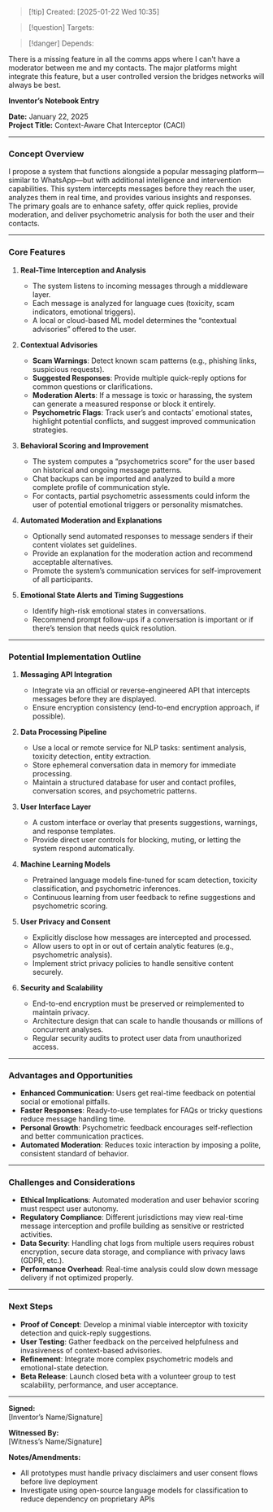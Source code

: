 
>[!tip] Created: [2025-01-22 Wed 10:35]

>[!question] Targets: 

>[!danger] Depends: 

There is a missing feature in all the comms apps where I can't have a moderator between me and my contacts.  The major platforms might integrate this feature, but a user controlled version the bridges networks will always be best.

**Inventor’s Notebook Entry**

**Date:** January 22, 2025  
**Project Title:** Context-Aware Chat Interceptor (CACI)

---

### Concept Overview

I propose a system that functions alongside a popular messaging platform—similar to WhatsApp—but with additional intelligence and intervention capabilities. This system intercepts messages before they reach the user, analyzes them in real time, and provides various insights and responses. The primary goals are to enhance safety, offer quick replies, provide moderation, and deliver psychometric analysis for both the user and their contacts.

---

### Core Features

1. **Real-Time Interception and Analysis**
    
    - The system listens to incoming messages through a middleware layer.
    - Each message is analyzed for language cues (toxicity, scam indicators, emotional triggers).
    - A local or cloud-based ML model determines the “contextual advisories” offered to the user.
2. **Contextual Advisories**
    
    - **Scam Warnings**: Detect known scam patterns (e.g., phishing links, suspicious requests).
    - **Suggested Responses**: Provide multiple quick-reply options for common questions or clarifications.
    - **Moderation Alerts**: If a message is toxic or harassing, the system can generate a measured response or block it entirely.
    - **Psychometric Flags**: Track user’s and contacts’ emotional states, highlight potential conflicts, and suggest improved communication strategies.
3. **Behavioral Scoring and Improvement**
    
    - The system computes a “psychometrics score” for the user based on historical and ongoing message patterns.
    - Chat backups can be imported and analyzed to build a more complete profile of communication style.
    - For contacts, partial psychometric assessments could inform the user of potential emotional triggers or personality mismatches.
4. **Automated Moderation and Explanations**
    
    - Optionally send automated responses to message senders if their content violates set guidelines.
    - Provide an explanation for the moderation action and recommend acceptable alternatives.
    - Promote the system’s communication services for self-improvement of all participants.
5. **Emotional State Alerts and Timing Suggestions**
    
    - Identify high-risk emotional states in conversations.
    - Recommend prompt follow-ups if a conversation is important or if there’s tension that needs quick resolution.

---

### Potential Implementation Outline

1. **Messaging API Integration**
    
    - Integrate via an official or reverse-engineered API that intercepts messages before they are displayed.
    - Ensure encryption consistency (end-to-end encryption approach, if possible).
2. **Data Processing Pipeline**
    
    - Use a local or remote service for NLP tasks: sentiment analysis, toxicity detection, entity extraction.
    - Store ephemeral conversation data in memory for immediate processing.
    - Maintain a structured database for user and contact profiles, conversation scores, and psychometric patterns.
3. **User Interface Layer**
    
    - A custom interface or overlay that presents suggestions, warnings, and response templates.
    - Provide direct user controls for blocking, muting, or letting the system respond automatically.
4. **Machine Learning Models**
    
    - Pretrained language models fine-tuned for scam detection, toxicity classification, and psychometric inferences.
    - Continuous learning from user feedback to refine suggestions and psychometric scoring.
5. **User Privacy and Consent**
    
    - Explicitly disclose how messages are intercepted and processed.
    - Allow users to opt in or out of certain analytic features (e.g., psychometric analysis).
    - Implement strict privacy policies to handle sensitive content securely.
6. **Security and Scalability**
    
    - End-to-end encryption must be preserved or reimplemented to maintain privacy.
    - Architecture design that can scale to handle thousands or millions of concurrent analyses.
    - Regular security audits to protect user data from unauthorized access.

---

### Advantages and Opportunities

- **Enhanced Communication**: Users get real-time feedback on potential social or emotional pitfalls.
- **Faster Responses**: Ready-to-use templates for FAQs or tricky questions reduce message handling time.
- **Personal Growth**: Psychometric feedback encourages self-reflection and better communication practices.
- **Automated Moderation**: Reduces toxic interaction by imposing a polite, consistent standard of behavior.

---

### Challenges and Considerations

- **Ethical Implications**: Automated moderation and user behavior scoring must respect user autonomy.
- **Regulatory Compliance**: Different jurisdictions may view real-time message interception and profile building as sensitive or restricted activities.
- **Data Security**: Handling chat logs from multiple users requires robust encryption, secure data storage, and compliance with privacy laws (GDPR, etc.).
- **Performance Overhead**: Real-time analysis could slow down message delivery if not optimized properly.

---

### Next Steps

- **Proof of Concept**: Develop a minimal viable interceptor with toxicity detection and quick-reply suggestions.
- **User Testing**: Gather feedback on the perceived helpfulness and invasiveness of context-based advisories.
- **Refinement**: Integrate more complex psychometric models and emotional-state detection.
- **Beta Release**: Launch closed beta with a volunteer group to test scalability, performance, and user acceptance.

---

**Signed:**  
[Inventor’s Name/Signature]

**Witnessed By:**  
[Witness’s Name/Signature]

**Notes/Amendments:**

- All prototypes must handle privacy disclaimers and user consent flows before live deployment
- Investigate using open-source language models for classification to reduce dependency on proprietary APIs
